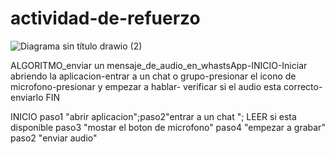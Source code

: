 # actividad-de-refuerzo
![Diagrama sin título drawio (2)](https://github.com/user-attachments/assets/af0c304a-3528-42e8-a08e-f0b87ce8b3e7)


ALGORITMO_enviar un mensaje_de_audio_en_whastsApp-INICIO-Iniciar abriendo la aplicacion-entrar a un chat o grupo-presionar el icono de microfono-presionar y empezar a hablar- verificar si el audio esta correcto-enviarlo FIN


INICIO paso1 "abrir aplicacion";paso2"entrar a un chat "; LEER si esta disponible paso3 "mostar el boton de microfono" paso4 "empezar a grabar" paso2 "enviar audio"
